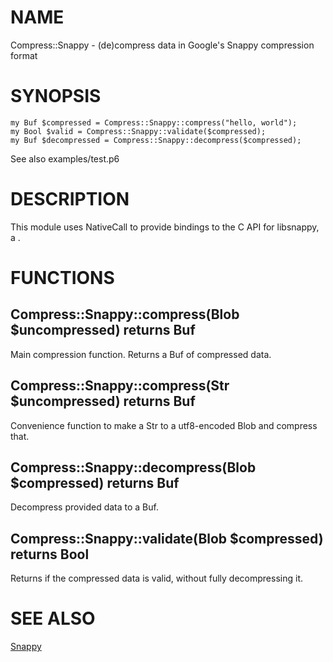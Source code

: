 # NAME

Compress::Snappy - (de)compress data in Google's Snappy compression format

# SYNOPSIS

```perl6
my Buf $compressed = Compress::Snappy::compress("hello, world");
my Bool $valid = Compress::Snappy::validate($compressed);
my Buf $decompressed = Compress::Snappy::decompress($compressed);
```

See also examples/test.p6

# DESCRIPTION

This module uses NativeCall to provide bindings to the C API for libsnappy, a .

# FUNCTIONS

## Compress::Snappy::compress(Blob $uncompressed) returns Buf

Main compression function. Returns a Buf of compressed data.

## Compress::Snappy::compress(Str $uncompressed) returns Buf

Convenience function to make a Str to a utf8-encoded Blob and compress that.

## Compress::Snappy::decompress(Blob $compressed) returns Buf

Decompress provided data to a Buf.

## Compress::Snappy::validate(Blob $compressed) returns Bool

Returns if the compressed data is valid, without fully decompressing it.

# SEE ALSO

[Snappy](https://github.com/google/snappy)
